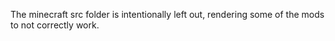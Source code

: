 The minecraft src folder is intentionally left out, rendering some of the mods to not correctly work.
